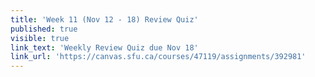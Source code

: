 ```yaml
---
title: 'Week 11 (Nov 12 - 18) Review Quiz'
published: true
visible: true
link_text: 'Weekly Review Quiz due Nov 18'
link_url: 'https://canvas.sfu.ca/courses/47119/assignments/392981'
---
```

